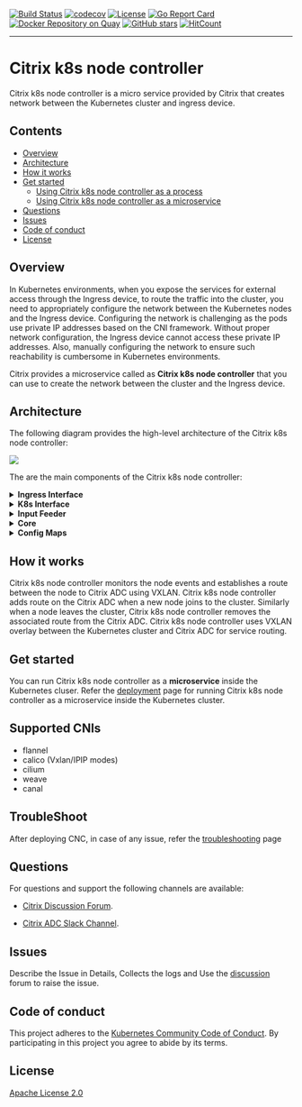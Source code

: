 [![Build Status](https://travis-ci.com/janraj/citrix-k8s-node-controller.svg?token=GfEuWKxn7TJJesWboygR&branch=master)](https://travis-ci.com/janraj/citrix-k8s-node-controller)
[![codecov](https://codecov.io/gh/janraj/citrix-k8s-node-controller/branch/master/graph/badge.svg?token=9c5R8ukQGY)](https://codecov.io/gh/janraj/citrix-k8s-node-controller)
[![License](https://img.shields.io/badge/License-Apache%202.0-blue.svg)](./license/LICENSE)
[![Go Report Card](https://goreportcard.com/badge/github.com/janraj/citrix-k8s-node-controller)](https://goreportcard.com/report/github.com/janraj/citrix-k8s-node-controller)
[![Docker Repository on Quay](https://quay.io/repository/citrix/citrix-k8s-node-controller/status "Docker Repository on Quay")](https://quay.io/repository/citrix/citrix-k8s-node-controller)
[![GitHub stars](https://img.shields.io/github/stars/janraj/citrix-k8s-node-controller.svg)](https://github.com/janraj/citrix-k8s-node-controller/stargazers)
[![HitCount](http://hits.dwyl.com/janraj/citrix-k8s-node-controller.svg)](http://hits.dwyl.com/janraj/citrix-k8s-node-controller)

---

# Citrix k8s node controller

Citrix k8s node controller is a micro service provided by Citrix that creates network between the Kubernetes cluster and ingress device.

## Contents

  + [Overview](#overview)
  + [Architecture](#architecture)
  + [How it works](#how-it-works)
  + [Get started](#get-started)
    + [Using Citrix k8s node controller as a process](#using-citrix-k8s-node-controller-as-a-process)
    + [Using Citrix k8s node controller as a microservice](#using-citrix-k8s-node-controller-as-a-microservice)
  + [Questions](#questions)
  + [Issues](#issues)
  + [Code of conduct](#code-of-conduct)
  + [License](#license)

## Overview

In Kubernetes environments, when you expose the services for external access through the Ingress device, to route the traffic into the cluster, you need to appropriately configure the network between the Kubernetes nodes and the Ingress device. Configuring the network is challenging as the pods use private IP addresses based on the CNI framework. Without proper network configuration, the Ingress device cannot access these private IP addresses. Also, manually configuring the network to ensure such reachability is cumbersome in Kubernetes environments.

Citrix provides a microservice called as **Citrix k8s node controller** that you can use to create the network between the cluster and the Ingress device.

## Architecture

The following diagram provides the high-level architecture of the Citrix k8s node controller:

![](./images/CitrixControllerArchitecture.png)

The are the main components of the Citrix k8s node controller:
       <details>
       <summary>**Ingress Interface**</summary>
	    The **Ingress interface** component is responsible for the interaction with Citrix ADC through NITRO REST API. It maintains the NITRO sessions and invokes it when required.
       </details>
       <details>
       <summary>**K8s Interface**</summary>
	    This **K8s Interface** component interacts with the Kube API server through K8s Go client. It ensures the availability of the client and maintains a healthy client session.
       </details>
       <details>
       <summary>**Input Feeder**</summary>
	    The **Input Feeder** component provides inputs to the config decider. Some of the inputs are auto detected and the rest are taken from the Citrix k8s node controller deployment YAML file.
       </details>
       <details>
       <summary>**Core**</summary>
	    The **Core** component interacts with the node watcher and updates the corresponding config engine. It is responsible for starting the best config engine for the corresponding cluster.
       </details>
       <details>
       <summary>**Config Maps**</summary>
	    The **Config Maps** component controls the Citrix k8s node controller.  It allows you to define Citrix k8s node controller to automatically create, apply, and delete routing configuration on Citrix ADC.
       </details>

## How it works

Citrix k8s node controller monitors the node events and establishes a route between the node to Citrix ADC using VXLAN. Citrix k8s node controller adds route on the Citrix ADC when a new node joins to the cluster. Similarly when a node leaves the cluster, Citrix k8s node controller removes the associated route from the Citrix ADC. Citrix k8s node controller uses VXLAN overlay between the Kubernetes cluster and Citrix ADC for service routing.

## Get started

You can run Citrix k8s node controller as a **microservice** inside the Kubernetes cluser.
Refer the [deployment](deploy/README.md) page for running Citrix k8s node controller as a microservice inside the Kubernetes cluster.

## Supported CNIs

- flannel
- calico (Vxlan/IPIP modes)
- cilium
- weave
- canal

## TroubleShoot

After deploying CNC, in case of any issue, refer the [troubleshooting](deploy/troubleshoot.md) page

## Questions

For questions and support the following channels are available:

-  [Citrix Discussion Forum](https://discussions.citrix.com/forum/1657-netscaler-cpx/).

-  [Citrix ADC Slack Channel](https://citrixadccloudnative.slack.com/).

## Issues

Describe the Issue in Details, Collects the logs and Use the [discussion](https://discussions.citrix.com/forum/1657-netscaler-cpx/) forum to raise the issue.

## Code of conduct

This project adheres to the [Kubernetes Community Code of Conduct](https://github.com/kubernetes/community/blob/master/code-of-conduct.md). By participating in this project you agree to abide by its terms.

## License

[Apache License 2.0](./license/LICENSE)
